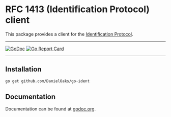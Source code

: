 # RFC 1413 (Identification Protocol) client

This package provides a client for the [Identification Protocol](https://tools.ietf.org/html/rfc1413).

---

[![GoDoc](https://godoc.org/github.com/DanielOaks/go-ident?status.svg)](https://godoc.org/github.com/DanielOaks/go-ident) [![Go Report Card](https://goreportcard.com/badge/github.com/DanielOaks/go-ident)](https://goreportcard.com/report/github.com/DanielOaks/go-ident)

---

## Installation

```sh
go get github.com/DanielOaks/go-ident
```

## Documentation

Documentation can be found at [godoc.org](http://godoc.org/github.com/DanielOaks/go-ident).
